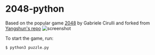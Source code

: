 2048-python
===========

Based on the popular game [2048](https://github.com/gabrielecirulli/2048) by Gabriele Cirulli and forked from [Yangshun's repo](https://github.com/yangshun/2048-python)
![screenshot](img/screenshot.png)

To start the game, run:
    
    $ python3 puzzle.py